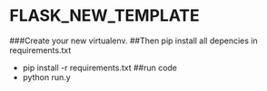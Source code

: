 # FLASK_NEW_TEMPLATE

###Create your new virtualenv.
##Then pip install all depencies in requirements.txt 
 - pip install -r requirements.txt
##run code 
 - python run.y
